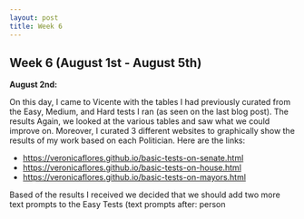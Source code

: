 ```yaml
---
layout: post
title: Week 6
---
```


## Week 6 (August 1st - August 5th)

**August 2nd:** <br/>  

On this day, I came to Vicente with the tables I had previously curated from the Easy, Medium, and Hard tests I ran (as seen on the last blog post). The results Again, we looked at the various tables and saw what we could improve on. Moreover, I curated 3 different websites to graphically show the results of my work based on each Politician. Here are the links:
- https://veronicaflores.github.io/basic-tests-on-senate.html
- https://veronicaflores.github.io/basic-tests-on-house.html
- https://veronicaflores.github.io/basic-tests-on-mayors.html

Based of the results I received we decided that we should add two more text prompts to the Easy Tests (text prompts after: person
